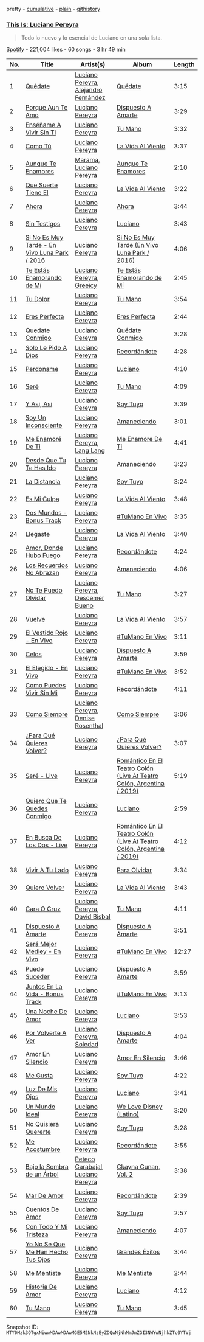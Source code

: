 pretty - [cumulative](/playlists/cumulative/37i9dQZF1DX1N4LABjaIvi.md) - [plain](/playlists/plain/37i9dQZF1DX1N4LABjaIvi) - [githistory](https://github.githistory.xyz/mackorone/spotify-playlist-archive/blob/main/playlists/plain/37i9dQZF1DX1N4LABjaIvi)

### [This Is: Luciano Pereyra](https://open.spotify.com/playlist/37i9dQZF1DX1N4LABjaIvi)

> Todo lo nuevo y lo esencial de Luciano en una sola lista.

[Spotify](https://open.spotify.com/user/spotify) - 221,004 likes - 60 songs - 3 hr 49 min

| No. | Title | Artist(s) | Album | Length |
|---|---|---|---|---|
| 1 | [Quédate](https://open.spotify.com/track/4qaZgDX8Yp9iwboMUZaQgu) | [Luciano Pereyra](https://open.spotify.com/artist/6ZZ2DeepA3GpoGU4KwqSlU), [Alejandro Fernández](https://open.spotify.com/artist/6sq1yF0OZEWA4xoXVKW1L9) | [Quédate](https://open.spotify.com/album/711RfL6UNIcE0yoFGJTRSO) | 3:15 |
| 2 | [Porque Aun Te Amo](https://open.spotify.com/track/4xXIrj1bhJP2X0x3WhAgqp) | [Luciano Pereyra](https://open.spotify.com/artist/6ZZ2DeepA3GpoGU4KwqSlU) | [Dispuesto A Amarte](https://open.spotify.com/album/2TjcppxUUfwFZ7H9XAxwfw) | 3:29 |
| 3 | [Enséñame A Vivir Sin Ti](https://open.spotify.com/track/59f765mlM08j2POCl3zPvd) | [Luciano Pereyra](https://open.spotify.com/artist/6ZZ2DeepA3GpoGU4KwqSlU) | [Tu Mano](https://open.spotify.com/album/0ofPx6C6bKrF23aZbDwbLR) | 3:32 |
| 4 | [Como Tú](https://open.spotify.com/track/1Zv7PhLP7ohXZ2rIrsnT3R) | [Luciano Pereyra](https://open.spotify.com/artist/6ZZ2DeepA3GpoGU4KwqSlU) | [La Vida Al Viento](https://open.spotify.com/album/01DlTlGo79EZmSX0QIqTtp) | 3:37 |
| 5 | [Aunque Te Enamores](https://open.spotify.com/track/2qDQiPI2F0tMefcNQHGrQS) | [Marama](https://open.spotify.com/artist/4GepMkTgrIZECoCC55vqjW), [Luciano Pereyra](https://open.spotify.com/artist/6ZZ2DeepA3GpoGU4KwqSlU) | [Aunque Te Enamores](https://open.spotify.com/album/4m4KiRsQNV8wWvrfDgqBgA) | 2:10 |
| 6 | [Que Suerte Tiene El](https://open.spotify.com/track/1Pc4HQCKJbvDoCdC0TqR4P) | [Luciano Pereyra](https://open.spotify.com/artist/6ZZ2DeepA3GpoGU4KwqSlU) | [La Vida Al Viento](https://open.spotify.com/album/01DlTlGo79EZmSX0QIqTtp) | 3:22 |
| 7 | [Ahora](https://open.spotify.com/track/1K99rDEQIeW9M9FdHp2M5M) | [Luciano Pereyra](https://open.spotify.com/artist/6ZZ2DeepA3GpoGU4KwqSlU) | [Ahora](https://open.spotify.com/album/5ZR3yqdHl4rkEIKmCnGg2x) | 3:44 |
| 8 | [Sin Testigos](https://open.spotify.com/track/45XPaGD819HyrMaQCQNRhS) | [Luciano Pereyra](https://open.spotify.com/artist/6ZZ2DeepA3GpoGU4KwqSlU) | [Luciano](https://open.spotify.com/album/2Cb4GVmEcVOHY2t958Xt4D) | 3:43 |
| 9 | [Si No Es Muy Tarde \- En Vivo Luna Park / 2016](https://open.spotify.com/track/4evJzKiGMN9aXlLUIa69J7) | [Luciano Pereyra](https://open.spotify.com/artist/6ZZ2DeepA3GpoGU4KwqSlU) | [Si No Es Muy Tarde \(En Vivo Luna Park / 2016\)](https://open.spotify.com/album/7EwQYK20s9GcMX67V0falQ) | 4:06 |
| 10 | [Te Estás Enamorando de Mí](https://open.spotify.com/track/0VKNy1fBPb3ZcMJE3v17VF) | [Luciano Pereyra](https://open.spotify.com/artist/6ZZ2DeepA3GpoGU4KwqSlU), [Greeicy](https://open.spotify.com/artist/5dbaLmK5SHLLg8Z4CcTJpX) | [Te Estás Enamorando de Mí](https://open.spotify.com/album/6dIOyfEblWiLaoRfJkNdLY) | 2:45 |
| 11 | [Tu Dolor](https://open.spotify.com/track/5P7bJ4VegDbBMZw78MasjE) | [Luciano Pereyra](https://open.spotify.com/artist/6ZZ2DeepA3GpoGU4KwqSlU) | [Tu Mano](https://open.spotify.com/album/0ofPx6C6bKrF23aZbDwbLR) | 3:54 |
| 12 | [Eres Perfecta](https://open.spotify.com/track/4zT2BSHExM4ZdTOTaEhqtt) | [Luciano Pereyra](https://open.spotify.com/artist/6ZZ2DeepA3GpoGU4KwqSlU) | [Eres Perfecta](https://open.spotify.com/album/3aAewL5m0z1jCxEWDk3t1n) | 2:44 |
| 13 | [Quedate Conmigo](https://open.spotify.com/track/55rH1UUC6WFiHhEY1vxnUf) | [Luciano Pereyra](https://open.spotify.com/artist/6ZZ2DeepA3GpoGU4KwqSlU) | [Quédate Conmigo](https://open.spotify.com/album/4EYlb0ZXGrnqxykHQUO3Wf) | 3:28 |
| 14 | [Solo Le Pido A Dios](https://open.spotify.com/track/1sWUDpCBgUAuDKFhldq1Fx) | [Luciano Pereyra](https://open.spotify.com/artist/6ZZ2DeepA3GpoGU4KwqSlU) | [Recordándote](https://open.spotify.com/album/5bAg7t2jeILlZQ4v05FTiA) | 4:28 |
| 15 | [Perdoname](https://open.spotify.com/track/0T9MRW8afYdk3Gnxh4ISl9) | [Luciano Pereyra](https://open.spotify.com/artist/6ZZ2DeepA3GpoGU4KwqSlU) | [Luciano](https://open.spotify.com/album/2Cb4GVmEcVOHY2t958Xt4D) | 4:10 |
| 16 | [Seré](https://open.spotify.com/track/50M1kLXHo81fX9puNdB5ER) | [Luciano Pereyra](https://open.spotify.com/artist/6ZZ2DeepA3GpoGU4KwqSlU) | [Tu Mano](https://open.spotify.com/album/0ofPx6C6bKrF23aZbDwbLR) | 4:09 |
| 17 | [Y Asi, Asi](https://open.spotify.com/track/56aZTP0bsaANRHEnoDjoB2) | [Luciano Pereyra](https://open.spotify.com/artist/6ZZ2DeepA3GpoGU4KwqSlU) | [Soy Tuyo](https://open.spotify.com/album/75UJv8LULojeRTLWrhHPOf) | 3:39 |
| 18 | [Soy Un Inconsciente](https://open.spotify.com/track/6NKyD3WhlSo192ah4Vuo97) | [Luciano Pereyra](https://open.spotify.com/artist/6ZZ2DeepA3GpoGU4KwqSlU) | [Amaneciendo](https://open.spotify.com/album/2mwNRP6pKKgjAAC1zSmKDF) | 3:01 |
| 19 | [Me Enamoré De Ti](https://open.spotify.com/track/3Vfqh883w3ydFU2wjMPxPp) | [Luciano Pereyra](https://open.spotify.com/artist/6ZZ2DeepA3GpoGU4KwqSlU), [Lang Lang](https://open.spotify.com/artist/1YZhNFBxkEB5UKTgMDvot4) | [Me Enamore De Ti](https://open.spotify.com/album/1N1f6kovQCF1BzSoIIwWBY) | 4:41 |
| 20 | [Desde Que Tu Te Has Ido](https://open.spotify.com/track/6kKLk2AB44c072tYEUhN5D) | [Luciano Pereyra](https://open.spotify.com/artist/6ZZ2DeepA3GpoGU4KwqSlU) | [Amaneciendo](https://open.spotify.com/album/2mwNRP6pKKgjAAC1zSmKDF) | 3:23 |
| 21 | [La Distancia](https://open.spotify.com/track/0ydbjBVo6rFNAqvTAy1oWP) | [Luciano Pereyra](https://open.spotify.com/artist/6ZZ2DeepA3GpoGU4KwqSlU) | [Soy Tuyo](https://open.spotify.com/album/75UJv8LULojeRTLWrhHPOf) | 3:24 |
| 22 | [Es Mi Culpa](https://open.spotify.com/track/6w145sHWdykyab2D6sE5wl) | [Luciano Pereyra](https://open.spotify.com/artist/6ZZ2DeepA3GpoGU4KwqSlU) | [La Vida Al Viento](https://open.spotify.com/album/01DlTlGo79EZmSX0QIqTtp) | 3:48 |
| 23 | [Dos Mundos \- Bonus Track](https://open.spotify.com/track/6sPgKvHZLP0v9LJ5RLgev0) | [Luciano Pereyra](https://open.spotify.com/artist/6ZZ2DeepA3GpoGU4KwqSlU) | [\#TuMano En Vivo](https://open.spotify.com/album/3RkJ014vEJFNOjqvnQWXn5) | 3:35 |
| 24 | [Llegaste](https://open.spotify.com/track/304iTp026IPR2mlgnEEFQx) | [Luciano Pereyra](https://open.spotify.com/artist/6ZZ2DeepA3GpoGU4KwqSlU) | [La Vida Al Viento](https://open.spotify.com/album/01DlTlGo79EZmSX0QIqTtp) | 3:40 |
| 25 | [Amor, Donde Hubo Fuego](https://open.spotify.com/track/4vt3wTL949uworObGppgbY) | [Luciano Pereyra](https://open.spotify.com/artist/6ZZ2DeepA3GpoGU4KwqSlU) | [Recordándote](https://open.spotify.com/album/5bAg7t2jeILlZQ4v05FTiA) | 4:24 |
| 26 | [Los Recuerdos No Abrazan](https://open.spotify.com/track/0Xhe9HeRJdYyGOJRJfTr5G) | [Luciano Pereyra](https://open.spotify.com/artist/6ZZ2DeepA3GpoGU4KwqSlU) | [Amaneciendo](https://open.spotify.com/album/2mwNRP6pKKgjAAC1zSmKDF) | 4:06 |
| 27 | [No Te Puedo Olvidar](https://open.spotify.com/track/2oeNTfyu1eeol2L4vc6O7n) | [Luciano Pereyra](https://open.spotify.com/artist/6ZZ2DeepA3GpoGU4KwqSlU), [Descemer Bueno](https://open.spotify.com/artist/5luyt0SUvGkDMY4ILP6Qhl) | [Tu Mano](https://open.spotify.com/album/0ofPx6C6bKrF23aZbDwbLR) | 3:27 |
| 28 | [Vuelve](https://open.spotify.com/track/4hqTMf1fKyynRgKasOlpB7) | [Luciano Pereyra](https://open.spotify.com/artist/6ZZ2DeepA3GpoGU4KwqSlU) | [La Vida Al Viento](https://open.spotify.com/album/01DlTlGo79EZmSX0QIqTtp) | 3:57 |
| 29 | [El Vestido Rojo \- En Vivo](https://open.spotify.com/track/2Soe7SDCoBbwDUU8eMPwqx) | [Luciano Pereyra](https://open.spotify.com/artist/6ZZ2DeepA3GpoGU4KwqSlU) | [\#TuMano En Vivo](https://open.spotify.com/album/3RkJ014vEJFNOjqvnQWXn5) | 3:11 |
| 30 | [Celos](https://open.spotify.com/track/2EVLmBQuVZmfAQArawHpRu) | [Luciano Pereyra](https://open.spotify.com/artist/6ZZ2DeepA3GpoGU4KwqSlU) | [Dispuesto A Amarte](https://open.spotify.com/album/2TjcppxUUfwFZ7H9XAxwfw) | 3:59 |
| 31 | [El Elegido \- En Vivo](https://open.spotify.com/track/1QLmo7tnWFArDjm3jMtcka) | [Luciano Pereyra](https://open.spotify.com/artist/6ZZ2DeepA3GpoGU4KwqSlU) | [\#TuMano En Vivo](https://open.spotify.com/album/3RkJ014vEJFNOjqvnQWXn5) | 3:52 |
| 32 | [Como Puedes Vivir Sin Mi](https://open.spotify.com/track/0b7ZpoZs88RqKbCVjjk05x) | [Luciano Pereyra](https://open.spotify.com/artist/6ZZ2DeepA3GpoGU4KwqSlU) | [Recordándote](https://open.spotify.com/album/5bAg7t2jeILlZQ4v05FTiA) | 4:11 |
| 33 | [Como Siempre](https://open.spotify.com/track/0WCh8Ma4nPEKJvoZTcHPor) | [Luciano Pereyra](https://open.spotify.com/artist/6ZZ2DeepA3GpoGU4KwqSlU), [Denise Rosenthal](https://open.spotify.com/artist/73SBwOgH6mrS09OyFHdR62) | [Como Siempre](https://open.spotify.com/album/0uPL477tKrfnU7UzzyB2nU) | 3:06 |
| 34 | [¿Para Qué Quieres Volver?](https://open.spotify.com/track/0DRB4J5qRJ4gNbJAuIEZwZ) | [Luciano Pereyra](https://open.spotify.com/artist/6ZZ2DeepA3GpoGU4KwqSlU) | [¿Para Qué Quieres Volver?](https://open.spotify.com/album/1rByHoBuAPQcayS0fYEGul) | 3:07 |
| 35 | [Seré \- Live](https://open.spotify.com/track/5LryS9a8i3XW9qx0z4I6rW) | [Luciano Pereyra](https://open.spotify.com/artist/6ZZ2DeepA3GpoGU4KwqSlU) | [Romántico En El Teatro Colón \(Live At Teatro Colón, Argentina / 2019\)](https://open.spotify.com/album/66terILLwOxCjnUvFDUnAi) | 5:19 |
| 36 | [Quiero Que Te Quedes Conmigo](https://open.spotify.com/track/1fb7gThs5Lgu4GNitHC1PY) | [Luciano Pereyra](https://open.spotify.com/artist/6ZZ2DeepA3GpoGU4KwqSlU) | [Luciano](https://open.spotify.com/album/2Cb4GVmEcVOHY2t958Xt4D) | 2:59 |
| 37 | [En Busca De Los Dos \- Live](https://open.spotify.com/track/1dx7XGB8DyLj10X6o0Tlqe) | [Luciano Pereyra](https://open.spotify.com/artist/6ZZ2DeepA3GpoGU4KwqSlU) | [Romántico En El Teatro Colón \(Live At Teatro Colón, Argentina / 2019\)](https://open.spotify.com/album/66terILLwOxCjnUvFDUnAi) | 4:12 |
| 38 | [Vivir A Tu Lado](https://open.spotify.com/track/6pYuufxujA3lak00NroA4A) | [Luciano Pereyra](https://open.spotify.com/artist/6ZZ2DeepA3GpoGU4KwqSlU) | [Para Olvidar](https://open.spotify.com/album/2TCxQNvf7yBVSuyTwAwLtb) | 3:34 |
| 39 | [Quiero Volver](https://open.spotify.com/track/1K4g87EWKlqN1JPkeRyk3H) | [Luciano Pereyra](https://open.spotify.com/artist/6ZZ2DeepA3GpoGU4KwqSlU) | [La Vida Al Viento](https://open.spotify.com/album/01DlTlGo79EZmSX0QIqTtp) | 3:43 |
| 40 | [Cara O Cruz](https://open.spotify.com/track/2ygZUatsdnRNHbVURILaen) | [Luciano Pereyra](https://open.spotify.com/artist/6ZZ2DeepA3GpoGU4KwqSlU), [David Bisbal](https://open.spotify.com/artist/5gOJTI4TusSENizxhcG7jB) | [Tu Mano](https://open.spotify.com/album/0ofPx6C6bKrF23aZbDwbLR) | 4:11 |
| 41 | [Dispuesto A Amarte](https://open.spotify.com/track/64o3c1fTqqnWKIi9rXetdU) | [Luciano Pereyra](https://open.spotify.com/artist/6ZZ2DeepA3GpoGU4KwqSlU) | [Dispuesto A Amarte](https://open.spotify.com/album/2TjcppxUUfwFZ7H9XAxwfw) | 3:51 |
| 42 | [Será Mejor Medley \- En Vivo](https://open.spotify.com/track/5b7dwvZRy5mCZXyca2gszV) | [Luciano Pereyra](https://open.spotify.com/artist/6ZZ2DeepA3GpoGU4KwqSlU) | [\#TuMano En Vivo](https://open.spotify.com/album/3RkJ014vEJFNOjqvnQWXn5) | 12:27 |
| 43 | [Puede Suceder](https://open.spotify.com/track/7tTnUNnrUH3dQ5oCPyrB4T) | [Luciano Pereyra](https://open.spotify.com/artist/6ZZ2DeepA3GpoGU4KwqSlU) | [Dispuesto A Amarte](https://open.spotify.com/album/2TjcppxUUfwFZ7H9XAxwfw) | 3:59 |
| 44 | [Juntos En La Vida \- Bonus Track](https://open.spotify.com/track/5wkgCJO4qMxrQnSIwp7LKm) | [Luciano Pereyra](https://open.spotify.com/artist/6ZZ2DeepA3GpoGU4KwqSlU) | [\#TuMano En Vivo](https://open.spotify.com/album/3RkJ014vEJFNOjqvnQWXn5) | 3:13 |
| 45 | [Una Noche De Amor](https://open.spotify.com/track/5LyB0fuSLZsKKbgGBduwHU) | [Luciano Pereyra](https://open.spotify.com/artist/6ZZ2DeepA3GpoGU4KwqSlU) | [Luciano](https://open.spotify.com/album/2Cb4GVmEcVOHY2t958Xt4D) | 3:53 |
| 46 | [Por Volverte A Ver](https://open.spotify.com/track/6mIIi6XwM54cnOvjY5tAig) | [Luciano Pereyra](https://open.spotify.com/artist/6ZZ2DeepA3GpoGU4KwqSlU), [Soledad](https://open.spotify.com/artist/0K59Fm1y7s3j498ueS4qzY) | [Dispuesto A Amarte](https://open.spotify.com/album/2TjcppxUUfwFZ7H9XAxwfw) | 4:04 |
| 47 | [Amor En Silencio](https://open.spotify.com/track/0d6jcLcqLCSQ0hLwbKnbd2) | [Luciano Pereyra](https://open.spotify.com/artist/6ZZ2DeepA3GpoGU4KwqSlU) | [Amor En Silencio](https://open.spotify.com/album/5mrebxYgmW2IZV9U21o3Mw) | 3:46 |
| 48 | [Me Gusta](https://open.spotify.com/track/7HbfNjd2TY64DeCidC7mhm) | [Luciano Pereyra](https://open.spotify.com/artist/6ZZ2DeepA3GpoGU4KwqSlU) | [Soy Tuyo](https://open.spotify.com/album/75UJv8LULojeRTLWrhHPOf) | 4:22 |
| 49 | [Luz De Mis Ojos](https://open.spotify.com/track/2Lzq3f8WDhkg1402IlEYCR) | [Luciano Pereyra](https://open.spotify.com/artist/6ZZ2DeepA3GpoGU4KwqSlU) | [Luciano](https://open.spotify.com/album/2Cb4GVmEcVOHY2t958Xt4D) | 3:41 |
| 50 | [Un Mundo Ideal](https://open.spotify.com/track/374W2LUkFHs3WIRoRaskWi) | [Luciano Pereyra](https://open.spotify.com/artist/6ZZ2DeepA3GpoGU4KwqSlU) | [We Love Disney \(Latino\)](https://open.spotify.com/album/2Aoj9UQGgww7hWnziqtFLo) | 3:20 |
| 51 | [No Quisiera Quererte](https://open.spotify.com/track/4w8n42v93e52rBKckO7SLr) | [Luciano Pereyra](https://open.spotify.com/artist/6ZZ2DeepA3GpoGU4KwqSlU) | [Soy Tuyo](https://open.spotify.com/album/75UJv8LULojeRTLWrhHPOf) | 3:28 |
| 52 | [Me Acostumbre](https://open.spotify.com/track/1GfrAlJauJ8sFtSxnGqSAp) | [Luciano Pereyra](https://open.spotify.com/artist/6ZZ2DeepA3GpoGU4KwqSlU) | [Recordándote](https://open.spotify.com/album/5bAg7t2jeILlZQ4v05FTiA) | 3:55 |
| 53 | [Bajo la Sombra de un Árbol](https://open.spotify.com/track/3qJoxHKIggEiseJWAALdbU) | [Peteco Carabajal](https://open.spotify.com/artist/5gii2fYcxLoUHWd1lWe4aT), [Luciano Pereyra](https://open.spotify.com/artist/6ZZ2DeepA3GpoGU4KwqSlU) | [Ckayna Cunan, Vol\. 2](https://open.spotify.com/album/6zLsN6jhCmxqx81xEUD6MU) | 3:38 |
| 54 | [Mar De Amor](https://open.spotify.com/track/7JR9W1Gem5RplREXsO202Q) | [Luciano Pereyra](https://open.spotify.com/artist/6ZZ2DeepA3GpoGU4KwqSlU) | [Recordándote](https://open.spotify.com/album/5bAg7t2jeILlZQ4v05FTiA) | 2:39 |
| 55 | [Cuentos De Amor](https://open.spotify.com/track/3McPoRgdbObbD2JMwJLBdm) | [Luciano Pereyra](https://open.spotify.com/artist/6ZZ2DeepA3GpoGU4KwqSlU) | [Soy Tuyo](https://open.spotify.com/album/75UJv8LULojeRTLWrhHPOf) | 2:57 |
| 56 | [Con Todo Y Mi Tristeza](https://open.spotify.com/track/2JqdigoVWQNWwbPf0N9wbS) | [Luciano Pereyra](https://open.spotify.com/artist/6ZZ2DeepA3GpoGU4KwqSlU) | [Amaneciendo](https://open.spotify.com/album/2mwNRP6pKKgjAAC1zSmKDF) | 4:07 |
| 57 | [Yo No Se Que Me Han Hecho Tus Ojos](https://open.spotify.com/track/1fWVcl28j0PoHicOWKJjvy) | [Luciano Pereyra](https://open.spotify.com/artist/6ZZ2DeepA3GpoGU4KwqSlU) | [Grandes Éxitos](https://open.spotify.com/album/07R9tu4qZnWCviNTWHKvNS) | 3:44 |
| 58 | [Me Mentiste](https://open.spotify.com/track/3I0BY51N78SJsuRrDohDFk) | [Luciano Pereyra](https://open.spotify.com/artist/6ZZ2DeepA3GpoGU4KwqSlU) | [Me Mentiste](https://open.spotify.com/album/6gxRNiuPDWxbaFTN556rEj) | 2:44 |
| 59 | [Historia De Amor](https://open.spotify.com/track/1GP3UgOdlHuZUpp44SNr45) | [Luciano Pereyra](https://open.spotify.com/artist/6ZZ2DeepA3GpoGU4KwqSlU) | [Luciano](https://open.spotify.com/album/2Cb4GVmEcVOHY2t958Xt4D) | 4:12 |
| 60 | [Tu Mano](https://open.spotify.com/track/6apokhLEbYesac4LHR6Utk) | [Luciano Pereyra](https://open.spotify.com/artist/6ZZ2DeepA3GpoGU4KwqSlU) | [Tu Mano](https://open.spotify.com/album/0ofPx6C6bKrF23aZbDwbLR) | 3:45 |

Snapshot ID: `MTY0Mzk3OTgxNiwwMDAwMDAwMGE5M2NkNzEyZDQwNjNhMmJmZGI3NWYwNjhkZTc0YTVj`

